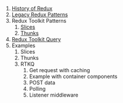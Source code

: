 1. [History of Redux](./1_History_of_Redux.md)
2. [Legacy Redux Patterns](./2_Legacy_Redux_Patterns.md)
3. Redux Toolkit Patterns
    1. [Slices](./3_1_Redux_Toolkit_Patterns_Slices.md)
    2. [Thunks](./3_2_Redux_Toolkit_Patterns_Thunks.md)
4. [Redux Toolkit Query](./4_Redux_Toolkit_Query.md)
5. Examples
	1. Slices
	2. Thunks
	3. RTKQ
		1. Get request with caching
		2. Example with container components
		3. POST data
		4. Polling
		5. Listener middleware
